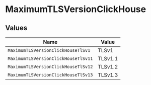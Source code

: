 # MaximumTLSVersionClickHouse


## Values

| Name                                | Value                               |
| ----------------------------------- | ----------------------------------- |
| `MaximumTLSVersionClickHouseTlSv1`  | TLSv1                               |
| `MaximumTLSVersionClickHouseTlSv11` | TLSv1.1                             |
| `MaximumTLSVersionClickHouseTlSv12` | TLSv1.2                             |
| `MaximumTLSVersionClickHouseTlSv13` | TLSv1.3                             |